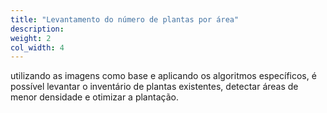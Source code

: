 ```yaml
---
title: "Levantamento do número de plantas por área"
description: 
weight: 2
col_width: 4
---
```

utilizando as imagens como base e aplicando os algoritmos específicos, é possível levantar o inventário de plantas existentes, detectar áreas de menor densidade e otimizar a plantação.